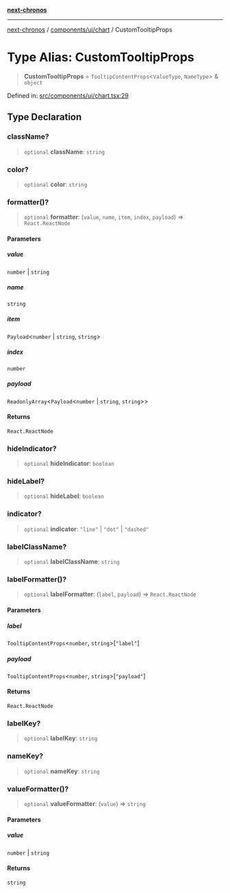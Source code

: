 [**next-chronos**](../../../../README.md)

***

[next-chronos](../../../../README.md) / [components/ui/chart](../README.md) / CustomTooltipProps

# Type Alias: CustomTooltipProps

> **CustomTooltipProps** = `TooltipContentProps`\<`ValueType`, `NameType`\> & `object`

Defined in: [src/components/ui/chart.tsx:29](https://github.com/Bababum95/next-chronos/blob/41860730c8dd12c16699269e1eee86402c8d1a9f/src/components/ui/chart.tsx#L29)

## Type Declaration

### className?

> `optional` **className**: `string`

### color?

> `optional` **color**: `string`

### formatter()?

> `optional` **formatter**: (`value`, `name`, `item`, `index`, `payload`) => `React.ReactNode`

#### Parameters

##### value

`number` | `string`

##### name

`string`

##### item

`Payload`\<`number` \| `string`, `string`\>

##### index

`number`

##### payload

`ReadonlyArray`\<`Payload`\<`number` \| `string`, `string`\>\>

#### Returns

`React.ReactNode`

### hideIndicator?

> `optional` **hideIndicator**: `boolean`

### hideLabel?

> `optional` **hideLabel**: `boolean`

### indicator?

> `optional` **indicator**: `"line"` \| `"dot"` \| `"dashed"`

### labelClassName?

> `optional` **labelClassName**: `string`

### labelFormatter()?

> `optional` **labelFormatter**: (`label`, `payload`) => `React.ReactNode`

#### Parameters

##### label

`TooltipContentProps`\<`number`, `string`\>\[`"label"`\]

##### payload

`TooltipContentProps`\<`number`, `string`\>\[`"payload"`\]

#### Returns

`React.ReactNode`

### labelKey?

> `optional` **labelKey**: `string`

### nameKey?

> `optional` **nameKey**: `string`

### valueFormatter()?

> `optional` **valueFormatter**: (`value`) => `string`

#### Parameters

##### value

`number` | `string`

#### Returns

`string`
